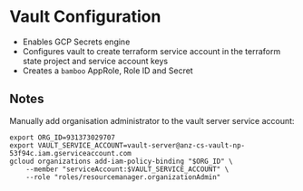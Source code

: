 # Vault Configuration

- Enables GCP Secrets engine
- Configures vault to create terraform service account in the terraform state project and service account keys
- Creates a `bamboo` AppRole, Role ID and Secret

## Notes

Manually add organisation administrator to the vault server service account:

```
export ORG_ID=931373029707
export VAULT_SERVICE_ACCOUNT=vault-server@anz-cs-vault-np-53f94c.iam.gserviceaccount.com
gcloud organizations add-iam-policy-binding "$ORG_ID" \
    --member "serviceAccount:$VAULT_SERVICE_ACCOUNT" \
    --role "roles/resourcemanager.organizationAdmin"
```
